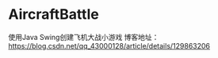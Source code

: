 # AircraftBattle
使用Java Swing创建飞机大战小游戏
博客地址：https://blog.csdn.net/qq_43000128/article/details/129863206
